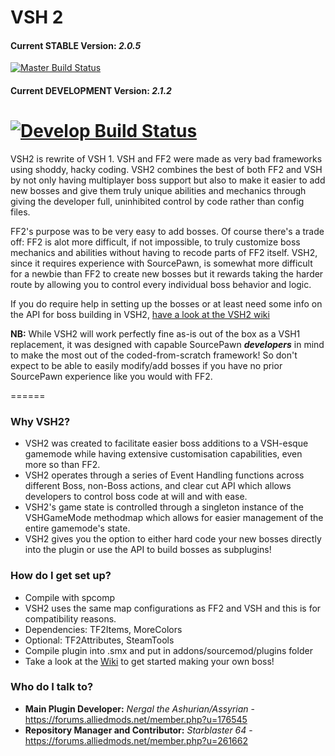 # VSH 2 #

#### Current STABLE Version: *2.0.5*
[![Master Build Status](https://travis-ci.org/VSH2-Devs/Vs-Saxton-Hale-2.svg?branch=master)](https://travis-ci.org/VSH2-Devs/Vs-Saxton-Hale-2)
#### Current DEVELOPMENT Version: *2.1.2*
[![Develop Build Status](https://travis-ci.org/VSH2-Devs/Vs-Saxton-Hale-2.svg?branch=develop)](https://travis-ci.org/VSH2-Devs/Vs-Saxton-Hale-2)
======
VSH2 is rewrite of VSH 1. VSH and FF2 were made as very bad frameworks using shoddy, hacky coding. VSH2 combines the best of both FF2 and VSH by not only having multiplayer boss support but also to make it easier to add new bosses and give them truly unique abilities and mechanics through giving the developer full, uninhibited control by code rather than config files.

FF2's purpose was to be very easy to add bosses. Of course there's a trade off: FF2 is alot more difficult, if not impossible, to truly customize boss mechanics and abilities without having to recode parts of FF2 itself. VSH2, since it requires experience with SourcePawn, is somewhat more difficult for a newbie than FF2 to create new bosses but it rewards taking the harder route by allowing you to control every individual boss behavior and logic.

If you do require help in setting up the bosses or at least need some info on the API for boss building in VSH2, [have a look at the VSH2 wiki](https://github.com/VSH2-Devs/Vs-Saxton-Hale-2/wiki)

**NB:** While VSH2 will work perfectly fine as-is out of the box as a VSH1 replacement, it was designed with capable SourcePawn **_developers_** in mind to make the most out of the coded-from-scratch framework! So don't expect to be able to easily modify/add bosses if you have no prior SourcePawn experience like you would with FF2.

======
### Why VSH2? ###

* VSH2 was created to facilitate easier boss additions to a VSH-esque gamemode while having extensive customisation capabilities, even more so than FF2.
* VSH2 operates through a series of Event Handling functions across different Boss, non-Boss actions, and clear cut API which allows developers to control boss code at will and with ease.
* VSH2's game state is controlled through a singleton instance of the VSHGameMode methodmap which allows for easier management of the entire gamemode's state.
* VSH2 gives you the option to either hard code your new bosses directly into the plugin or use the API to build bosses as subplugins!

### How do I get set up? ###

* Compile with spcomp
* VSH2 uses the same map configurations as FF2 and VSH and this is for compatibility reasons.
* Dependencies: TF2Items, MoreColors
 * Optional: TF2Attributes, SteamTools
* Compile plugin into .smx and put in addons/sourcemod/plugins folder
* Take a look at the [Wiki](https://github.com/VSH2-Devs/Vs-Saxton-Hale-2/wiki) to get started making your own boss!

### Who do I talk to? ###

* **Main Plugin Developer:** *Nergal the Ashurian/Assyrian* - https://forums.alliedmods.net/member.php?u=176545
* **Repository Manager and Contributor:** *Starblaster 64* - https://forums.alliedmods.net/member.php?u=261662
